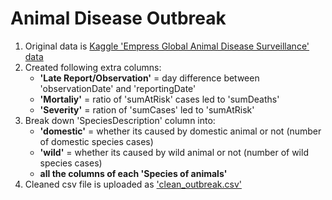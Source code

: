 # Animal Disease Outbreak

1. Original data is [Kaggle 'Empress Global Animal Disease Surveillance' data](https://www.kaggle.com/tentotheminus9/empres-global-animal-disease-surveillance)
2. Created following extra columns:
   - **'Late Report/Observation'** = day difference between 'observationDate' and 'reportingDate'
   - **'Mortaliy'** = ratio of 'sumAtRisk' cases led to 'sumDeaths'
   - **'Severity'** = ration of 'sumCases' led to 'sumAtRisk'
3. Break down 'SpeciesDescription' column into:
   - **'domestic'** = whether its caused by domestic animal or not (number of domestic species cases)
   - **'wild'** = whether its caused by wild animal or not (number of wild species cases)
   - **all the columns of each 'Species of animals'**
4. Cleaned csv file is uploaded as ['clean_outbreak.csv'](https://github.com/JessJihyunLee/Tableau-Data-Preprocessing/blob/master/Animal%20Disease%20Outbreak/clean_outbreak.csv)
